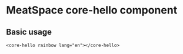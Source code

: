# MeatSpace core-hello component

## Basic usage
[](https://meat-space.org/web_components/core-hello/core-hello-test.html ':include :type=iframe width=100% height=200px')

```
<core-hello rainbow lang="en"></core-hello> 
```